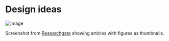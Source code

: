 # Design ideas

![image](https://rawgit.com/rdmpage/biblio-gate/master/www/design/researchgate.png)

Screenshot from [Researchgate](https://www.researchgate.net/publication/282361946_DNA_barcodes_from_century-old_type_specimens_using_next_generation_sequencing) showing articles with figures as thumbnails.
